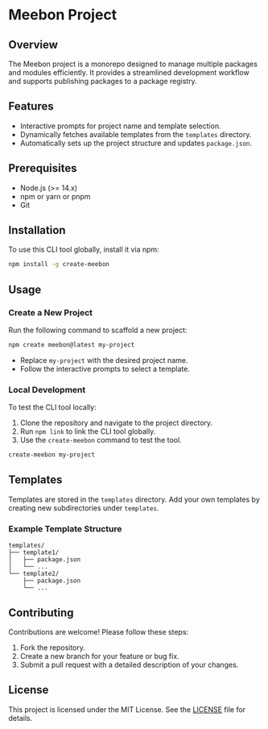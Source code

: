 # Meebon Project

## Overview

The Meebon project is a monorepo designed to manage multiple packages and modules efficiently. It provides a streamlined development workflow and supports publishing packages to a package registry.

## Features

- Interactive prompts for project name and template selection.
- Dynamically fetches available templates from the `templates` directory.
- Automatically sets up the project structure and updates `package.json`.

## Prerequisites

- Node.js (>= 14.x)
- npm or yarn or pnpm
- Git

## Installation

To use this CLI tool globally, install it via npm:

```bash
npm install -g create-meebon
```

## Usage

### Create a New Project

Run the following command to scaffold a new project:

```bash
npm create meebon@latest my-project
```

- Replace `my-project` with the desired project name.
- Follow the interactive prompts to select a template.

### Local Development

To test the CLI tool locally:

1. Clone the repository and navigate to the project directory.
2. Run `npm link` to link the CLI tool globally.
3. Use the `create-meebon` command to test the tool.

```bash
create-meebon my-project
```

## Templates

Templates are stored in the `templates` directory. Add your own templates by creating new subdirectories under `templates`.

### Example Template Structure

```
templates/
├── template1/
│   ├── package.json
│   └── ...
└── template2/
    ├── package.json
    └── ...
```

## Contributing

Contributions are welcome! Please follow these steps:

1. Fork the repository.
2. Create a new branch for your feature or bug fix.
3. Submit a pull request with a detailed description of your changes.

## License

This project is licensed under the MIT License. See the [LICENSE](LICENSE) file for details.
